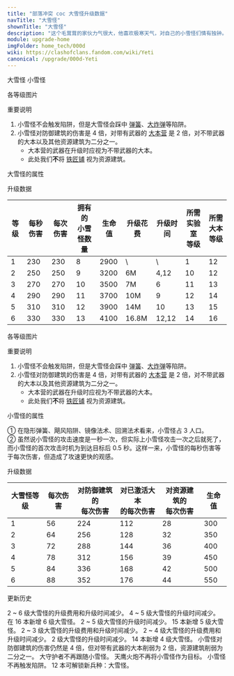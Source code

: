 ```yaml
---
title: "部落冲突 coc 大雪怪升级数据"
navTitle: "大雪怪"
shownTitle: "大雪怪"
description: "这个毛茸茸的家伙力气很大，他喜欢极寒天气，对自己的小雪怪们情有独钟。千万不要伤害大雪怪，否则小雪怪们会要你好看。"
module: upgrade-home
imgFolder: home_tech/000d
wiki: https://clashofclans.fandom.com/wiki/Yeti
canonical: /upgrade/000d-Yeti
---
```


<SwitchTabs contentClass="cp-unit-items" :stickyTabs="true" :pageTabs="true">
    <SwitchTab tabId="cp-unit-item-0" :activeTab="true">大雪怪</SwitchTab>
    <SwitchTab tabId="cp-unit-item-1">小雪怪</SwitchTab>
</SwitchTabs>

<!-- ↓↓↓ 大雪怪 ↓↓↓ -->
<SwitchTabGroup id="cp-unit-item-0" class="cp-unit-items">
<UnitInfo :folder="$frontmatter.imgFolder" imgSrc="Yeti_info.png" imgAlt="大雪怪"
    description="这个毛茸茸的家伙力气很大，他喜欢极寒天气，对自己的小雪怪们情有独钟。千万不要伤害大雪怪，否则小雪怪们会要你好看。" />

<SmallTitle>各等级图片</SmallTitle>

<Panel>
    <UnitImgGroup :folder="$frontmatter.imgFolder">
        <UnitImg imgTitle="1 级" imgSrc="Yeti1.png" />
        <UnitImg imgTitle="2 级" imgSrc="Yeti2.png" />
        <UnitImg imgTitle="3 - 4 级" imgSrc="Yeti3.png" />
        <UnitImg imgTitle="5 级" imgSrc="Yeti5.png" />
        <UnitImg imgTitle="6 级" imgSrc="Yeti6.png" />
    </UnitImgGroup>
</Panel>

<SmallTitle>重要说明</SmallTitle>

1. 小雪怪不会触发陷阱，但是大雪怪会踩中 [弹簧](/upgrade/0381-Spring-Trap)、[大炸弹](/upgrade/0383-Giant-Bomb)等陷阱。
2. 小雪怪对防御建筑的伤害是 4 倍，对带有武器的 [大本营](/upgrade/0400-Town-Hall) 是 2 倍，对不带武器的大本以及其他资源建筑为二分之一。
    - 大本营的武器在升级时应视为不带武器的大本。
    - 此处我们**不**将 [铁匠铺](/upgrade/0488-Blacksmith) 视为资源建筑。

<SmallTitle>大雪怪的属性</SmallTitle>

<UnitProperties>
    <UnitProperty pKey="攻击偏好" pValue="无" />
    <UnitProperty pKey="伤害类型" pValue="单体伤害" />
    <UnitProperty pKey="攻击的目标" pValue="仅地面目标" />
    <UnitProperty pKey="占据人口" pValue="18" />
    <UnitProperty pKey="移动速度" pValue="1.5 格/秒" />
    <UnitProperty pKey="攻击速度" pValue="1 秒/次" />
    <UnitProperty pKey="攻击距离" pValue="0.8 格" />
    <UnitProperty pKey="所需训练营等级" pValue="14" />
    <UnitProperty pKey="所需大本等级" pValue="12" />
    <UnitProperty pKey="训练时间" pValue="180" trainingSystem="2022" />
</UnitProperties>

<SmallTitle>升级数据</SmallTitle>

<script setup>
const tableExtraInfo = [
    {
        "column": 5,
        "type": "cost",
        "gpClass": "research",
        "icon": "Elixir"
    },
    {
        "column": 6,
        "type": "time",
        "gpClass": "research"
    }
];
</script>

<UnitTable :tableExtraInfo="tableExtraInfo">

| 等级 |  每秒伤害 | 每次伤害 |拥有的<br>小雪怪数量| 生命值 | 升级花费|  升级时间  |所需实验室<br>等级|所需<br>大本等级|
| ---- |   ----   |   ----  |        ----       |  ---- |   ----  |    ----   |      ----      |     ----      |
|   1  |    230   |    230  |          8        |  2900 |      \  |     \     |        1       |      12       |
|   2  |    250   |    250  |          9        |  3200 |     6M  |     4,12  |       10       |      12       |
|   3  |    270   |    270  |         10        |  3500 |     7M  |     6     |       11       |      13       |
|   4  |    290   |    290  |         11        |  3700 |    10M  |     9     |       12       |      14       |
|   5  |    310   |    310  |         12        |  3900 |    14M  |    10     |       13       |      15       |
|   6  |    330   |    330  |         13        |  4100 |  16.8M  |    12,12  |       14       |      16       |
</UnitTable>
</SwitchTabGroup>

<!-- ↓↓↓ 小雪怪 ↓↓↓ -->
<SwitchTabGroup id="cp-unit-item-1" class="cp-unit-items">
<UnitInfo :folder="$frontmatter.imgFolder" imgSrc="Yetimite_info.png" imgAlt="小雪怪"
    description="这些小家伙看上去很可爱，但如果大雪怪受伤，他们会变得无比焦虑。如果大雪怪被伤到了一定程度，他们会义无反顾地涌向最近的防御建筑。" />

<SmallTitle>各等级图片</SmallTitle>

<Panel>
    <UnitImgGroup :folder="$frontmatter.imgFolder">
        <UnitImg imgTitle="1 级" imgSrc="Yetimite1.png" />
        <UnitImg imgTitle="2 级" imgSrc="Yetimite2.png" />
        <UnitImg imgTitle="3 - 5 级" imgSrc="Yetimite3.png" />
        <UnitImg imgTitle="6 级" imgSrc="Yetimite6.png" />
    </UnitImgGroup>
</Panel>

<SmallTitle>重要说明</SmallTitle>

1. 小雪怪不会触发陷阱，但是大雪怪会踩中 [弹簧](/upgrade/0381-Spring-Trap)、[大炸弹](/upgrade/0383-Giant-Bomb)等陷阱。
2. 小雪怪对防御建筑的伤害是 4 倍，对带有武器的 [大本营](/upgrade/0400-Town-Hall) 是 2 倍，对不带武器的大本以及其他资源建筑为二分之一。
    - 大本营的武器在升级时应视为不带武器的大本。
    - 此处我们**不**将 [铁匠铺](/upgrade/0488-Blacksmith) 视为资源建筑。

<SmallTitle>小雪怪的属性</SmallTitle>

<UnitProperties>
    <UnitProperty pKey="攻击偏好1" pValue="防御建筑<br>(4 倍伤害)" />
    <UnitProperty pKey="攻击偏好2" pValue="激活的大本<br>(2 倍伤害)" />
    <UnitProperty pKey="攻击衰减" pValue="资源类建筑<br>(伤害减半)" />
    <UnitProperty pKey="伤害类型" pValue="范围伤害" />
    <UnitProperty pKey="伤害半径" pValue="0.8 格" />
    <UnitProperty pKey="攻击的目标" pValue="地面和空中目标" />
    <UnitProperty pKey="占据人口" pValue="3<sup>①</sup>" />
    <UnitProperty pKey="移动速度" pValue="3 格/秒" />
    <UnitProperty pKey="攻击速度" pValue="1 秒/次<sup>②</sup>" />
    <UnitProperty pKey="攻击距离" pValue="2.5 格" />
</UnitProperties>

① 在隐形弹簧、飓风陷阱、镜像法术、回溯法术看来，小雪怪占 3 人口。<br>
② 虽然说小雪怪的攻击速度是一秒一次，但实际上小雪怪攻击一次之后就死了，而小雪怪的首次攻击时机为到达目标后 0.5 秒。这样一来，小雪怪的每秒伤害等于每次伤害，但造成了攻速更快的观感。

<SmallTitle>升级数据</SmallTitle>

<UnitTable>

|大雪怪等级| 每次伤害|对防御建筑的<br>每次伤害|对已激活大本<br>的每次伤害|对资源建筑的<br>每次伤害| 生命值 |
|   ---   |  ----  |          ---         |           ----          |         ----         |  ----  |
|    1    |   56   |          224         |            112          |          28          |   300  |
|    2    |   64   |          256         |            128          |          32          |   350  |
|    3    |   72   |          288         |            144          |          36          |   400  |
|    4    |   78   |          312         |            156          |          39          |   450  |
|    5    |   84   |          336         |            168          |          42          |   500  |
|    6    |   88   |          352         |            176          |          44          |   550  |

</UnitTable>
</SwitchTabGroup>

<!-- ↓↓↓ 公共部分 ↓↓↓ -->
<SmallTitle>更新历史</SmallTitle>

<Timeline>
    <TimelineItem date="2024/11/25">
        <TimelineRow>2 ~ 6 级大雪怪的升级费用和升级时间减少。</TimelineRow>
    </TimelineItem>
    <TimelineItem date="2024/06/18">
        <TimelineRow>4 ~ 5 级大雪怪的升级时间减少。</TimelineRow>
    </TimelineItem>
    <TimelineItem date="2024/04/17">
        <TimelineRow>在 16 本新增 6 级大雪怪。</TimelineRow>
    </TimelineItem>
    <TimelineItem date="2023/12/12">
        <TimelineRow>2 ~ 5 级大雪怪的升级时间减少。</TimelineRow>
    </TimelineItem>
    <TimelineItem date="2023/06/12">
        <TimelineRow>15 本新增 5 级大雪怪。</TimelineRow>
        <TimelineRow>2 ~ 3 级大雪怪的升级费用和升级时间减少。</TimelineRow>
    </TimelineItem>
    <TimelineItem date="2022/10/10">
        <TimelineRow>2 ~ 4 级大雪怪的升级费用和升级时间减少。</TimelineRow>
    </TimelineItem>
    <TimelineItem date="2021/12/09">
        <TimelineRow>2 级大雪怪的升级时间减少。</TimelineRow>
    </TimelineItem>
    <TimelineItem date="2021/09/27">
        <TimelineRow>14 本新增 4 级大雪怪。</TimelineRow>
    </TimelineItem>
    <TimelineItem date="2020/03/30">
        <TimelineRow>小雪怪对防御建筑的伤害仍然是 4 倍，但对带有武器的大本削弱为 2 倍，资源建筑削弱为二分之一。</TimelineRow>
        <TimelineRow>大守护者不再跟随小雪怪。</TimelineRow>
        <TimelineRow>天鹰火炮不再将小雪怪作为目标。</TimelineRow>
    </TimelineItem>
    <TimelineItem date="2020/01/16">
        <TimelineRow>小雪怪不再触发陷阱。</TimelineRow>
    </TimelineItem>
    <TimelineItem date="2019/12/09">
        <TimelineRow>12 本可解锁新兵种：大雪怪。</TimelineRow>
    </TimelineItem>
    <TimelineItem :historyBottom="true" />
</Timeline>